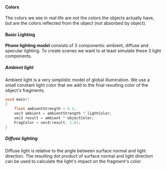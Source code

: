 #### Colors

The colors we see in real life are not the colors the objects actually have, but are the colors reflected from the object (not absorbed by object).

#### Basic Lighting

**Phone lighting model** consists of 3 components: ambient, diffuse and specular lighting. To create scenes we want to at least simulate these 3 light components.

##### Ambient light

Ambient light is a very simplistic model of global illumination. We use a small constant light color that we add to the final resulting color of the object's fragments.

```c
void main()
{
	float ambientStrength = 0.1;
    vec3 ambient = ambientStrength * lightColor;
    vec3 result = ambient * objectColor;
    FragColor = vec4(result, 1.0);
}
```

##### Diffuse lighting

Diffuse light is relative to the angle between surface normal and light direction. The resulting dot product of surface normal and light direction can be used to calculate the light's impact on the fragment's color.